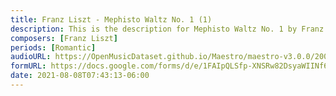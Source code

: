 ```yaml
---
title: Franz Liszt - Mephisto Waltz No. 1 (1)
description: This is the description for Mephisto Waltz No. 1 by Franz Liszt
composers: [Franz Liszt]
periods: [Romantic]
audioURL: https://OpenMusicDataset.github.io/Maestro/maestro-v3.0.0/2004/MIDI-Unprocessed_SMF_05_R1_2004_02-03_ORIG_MID--AUDIO_05_R1_2004_06_Track06_wav.midi
formURL: https://docs.google.com/forms/d/e/1FAIpQLSfp-XNSRw82DsyaWIINf6b3W3w6ANdxb-9XK808As3xjN_e_Q/viewform
date: 2021-08-08T07:43:13-06:00
---
```

